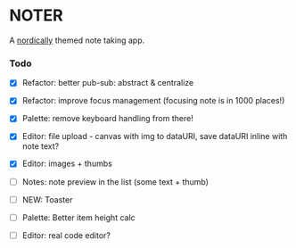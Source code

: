 # NOTER
A [nordically](https://github.com/arcticicestudio/nord) themed note taking app.



### Todo
- [x] Refactor: better pub-sub: abstract & centralize
- [x] Refactor: improve focus management (focusing note is in 1000 places!)
- [x] Palette: remove keyboard handling from there!
- [x] Editor: file upload - canvas with img to dataURI, save dataURI inline with note text?
- [x] Editor: images + thumbs

- [ ] Notes: note preview in the list (some text + thumb)
- [ ] NEW: Toaster
- [ ] Palette: Better item height calc

- [ ] Editor: real code editor?
